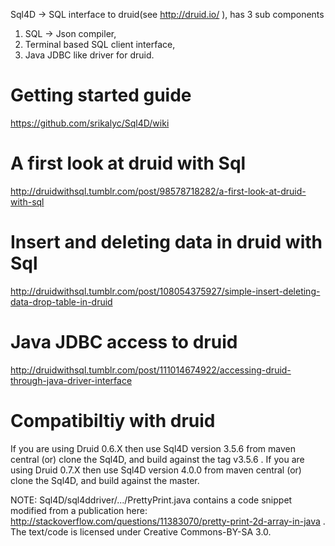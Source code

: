 Sql4D -> SQL interface to druid(see http://druid.io/ ), has 3 sub components

1) SQL -> Json compiler,
2) Terminal based SQL client interface,
3) Java JDBC like driver for druid.


Getting started guide
=====================
https://github.com/srikalyc/Sql4D/wiki

A first look at druid with Sql
===============================
http://druidwithsql.tumblr.com/post/98578718282/a-first-look-at-druid-with-sql

Insert and deleting data in druid with Sql
===========================================
http://druidwithsql.tumblr.com/post/108054375927/simple-insert-deleting-data-drop-table-in-druid

Java JDBC access to druid
=========================
http://druidwithsql.tumblr.com/post/111014674922/accessing-druid-through-java-driver-interface

Compatibiltiy with druid
=========================
  If you are using Druid 0.6.X then use Sql4D version 3.5.6 from maven central (or) clone the Sql4D, and build against the tag v3.5.6 .
  If you are using Druid 0.7.X then use Sql4D version 4.0.0 from maven central (or) clone the Sql4D, and build against the master.









NOTE: Sql4D/sql4ddriver/.../PrettyPrint.java contains a code snippet modified from a publication here: http://stackoverflow.com/questions/11383070/pretty-print-2d-array-in-java . The
 text/code is licensed under Creative Commons-BY-SA 3.0.


